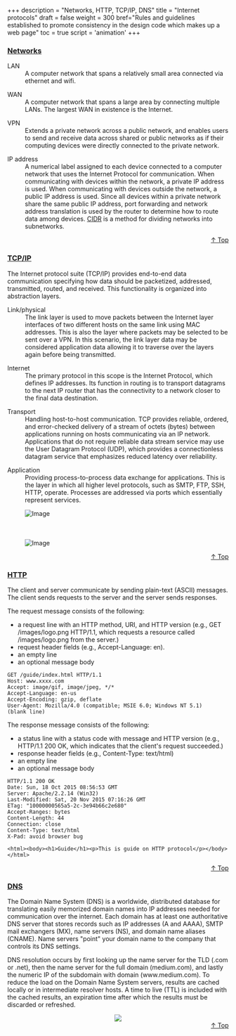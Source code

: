 +++
description = "Networks, HTTP, TCP/IP, DNS"
title = "Internet protocols"
draft = false
weight = 300
bref="Rules and guidelines established to promote consistency in the design code which makes up a web page"
toc = true
script = 'animation'
+++

<h3 class="section-head" id="h-Section1"><a href="#h-Section1">Networks</a></h3>
  <div class="example">
    <dl>
      <dt>LAN</dt>
      <dd>A computer network that spans a relatively small area connected via ethernet and wifi.</dd>
    </dl>
    <dl>
      <dt>WAN</dt>
      <dd>A computer network that spans a large area by connecting multiple LANs. The largest WAN in existence is the Internet.</dd>
    </dl>
    <dl>
      <dt>VPN</dt>
      <dd>Extends a private network across a public network, and enables users to send and receive data across shared or public networks as if their computing devices were directly connected to the private network.</dd>
    </dl>
    <dl>
      <dt>IP address</dt>
      <dd>A numerical label assigned to each device connected to a computer network that uses the Internet Protocol for communication. When communicating with devices within the network, a private IP address is used. When communicating with devices outside the network, a public IP address is used. Since all devices within a private network share the same public IP address, port forwarding and network address translation is used by the router to determine how to route data among devices. <a href="https://en.wikipedia.org/wiki/Classless_Inter-Domain_Routing">CIDR</a> is a method for dividing networks into subnetworks.</dd>
    </dl>
  </div>
<div style="text-align:right"> <a href="#top">&#8593; Top</a></div>

<h3 class="section-head" id="h-Section2"><a href="#h-Section2">TCP/IP</a></h3>
  <div class="example">
  <p>The Internet protocol suite (TCP/IP) provides end-to-end data communication specifying how data should be packetized, addressed, transmitted, routed, and received. This functionality is organized into abstraction layers.</p>
  <dl>
      <dt>Link/physical</dt>
      <dd>The link layer is used to move packets between the Internet layer interfaces of two different hosts on the same link using MAC addresses. This is also the layer where packets may be selected to be sent over a VPN. In this scenario, the link layer data may be considered application data allowing it to traverse over the layers again before being transmitted.</dd>
    </dl>
    <dl>
      <dt>Internet</dt>
      <dd>The primary protocol in this scope is the Internet Protocol, which defines IP addresses. Its function in routing is to transport datagrams to the next IP router that has the connectivity to a network closer to the final data destination.</dd>
    </dl>
    <dl>
      <dt>Transport</dt>
      <dd>Handling host-to-host communication. TCP provides reliable, ordered, and error-checked delivery of a stream of octets (bytes) between applications running on hosts communicating via an IP network. Applications that do not require reliable data stream service may use the User Datagram Protocol (UDP), which provides a connectionless datagram service that emphasizes reduced latency over reliability.</dd>
    </dl>
    <dl>
      <dt>Application</dt>
      <dd>Providing process-to-process data exchange for applications. This is the layer in which all higher level protocols, such as SMTP, FTP, SSH, HTTP, operate. Processes are addressed via ports which essentially represent services.</dd>
    </dl>
    <p> </p>
    <div class="row">
      <div class="col col-6">
      <figure>
        <img alt="Image" src="/img/basics/tcp2.png">
      </figure>
      </div>
      <div class="col col-6">
        <figure style="margin-top:50px">
          <img alt="Image" src="/img/basics/tcp.jpg">
        </figure>
      </div>
    </div>
  </div>
<div style="text-align:right"> <a href="#top">&#8593; Top</a></div>

<h3 class="section-head" id="h-Section3"><a href="#h-Section3">HTTP</a></h3>
  <div class="example">
  <p>The client and server communicate by sending plain-text (ASCII) messages. The client sends requests to the server and the server sends responses. </p>
  <p>The request message consists of the following:</p>
  <ul>
    <li>a request line with an HTTP method, URI, and HTTP version (e.g., GET /images/logo.png HTTP/1.1, which requests a resource called /images/logo.png from the server.)</li>
    <li>request header fields (e.g., Accept-Language: en).</li>
    <li>an empty line</li>
    <li>an optional message body</li>
  </ul>
<pre><code>GET /guide/index.html HTTP/1.1
Host: www.xxxx.com
Accept: image/gif, image/jpeg, */*
Accept-Language: en-us
Accept-Encoding: gzip, deflate
User-Agent: Mozilla/4.0 (compatible; MSIE 6.0; Windows NT 5.1)
(blank line)
</code></pre>

  <p>The response message consists of the following:</p>
  <ul>
    <li>a status line with a status code with message and HTTP version (e.g., HTTP/1.1 200 OK, which indicates that the client's request succeeded.)</li>
    <li>response header fields (e.g., Content-Type: text/html)</li>
    <li>an empty line</li>
    <li>an optional message body</li>
  </ul>
<pre><code>HTTP/1.1 200 OK
Date: Sun, 18 Oct 2015 08:56:53 GMT
Server: Apache/2.2.14 (Win32)
Last-Modified: Sat, 20 Nov 2015 07:16:26 GMT
ETag: "10000000565a5-2c-3e94b66c2e680"
Accept-Ranges: bytes
Content-Length: 44
Connection: close
Content-Type: text/html
X-Pad: avoid browser bug<br/>
&lt;html&gt;&lt;body&gt;&lt;h1&gt;Guide&lt;/h1&gt;&lt;p&gt;This is guide on HTTP protocol&lt;/p&gt;&lt;/body&gt;&lt;/html&gt;</code></pre>

</div>

<div style="text-align:right"> <a href="#top">&#8593; Top</a></div>

<h3 class="section-head" id="h-Section4"><a href="#h-Section4">DNS</a></h3>
  <div class="example">
  <p>The Domain Name System (DNS) is a worldwide, distributed database for translating easily memorized domain names into IP addresses needed for communication over the internet. Each domain has at least one authoritative DNS server that stores records such as IP addresses (A and AAAA), SMTP mail exchangers (MX), name servers (NS), and domain name aliases (CNAME). Name servers "point" your domain name to the company that controls its DNS settings.</p>

  <p>DNS resolution occurs by first looking up the name server for the TLD (.com or .net), then the name server for the full domain (medium.com), and lastly the numeric IP of the subdomain with domain (www.medium.com). To reduce the load on the Domain Name System servers, results are cached locally or in intermediate resolver hosts. A time to live (TTL) is included with the cached results, an expiration time after which the results must be discarded or refreshed.</p>
    <div style="text-align:center">
      <img src="https://www.javascripter.co/img/basics/dns.png">
    </div>
  </div>
  <div style="text-align:right"> <a href="#top">&#8593; Top</a></div>

